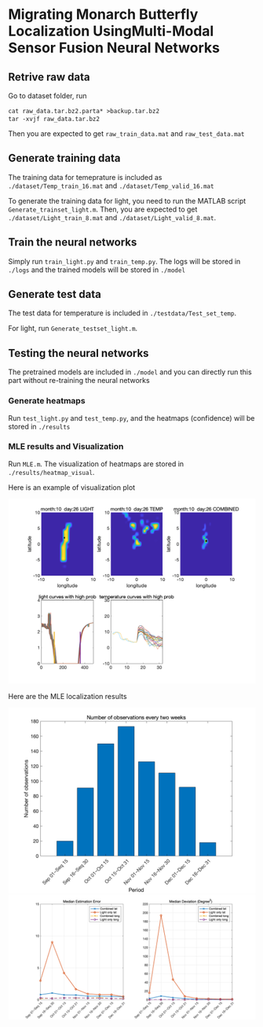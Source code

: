 # Migrating Monarch Butterfly Localization UsingMulti-Modal Sensor Fusion Neural Networks

## Retrive raw data

Go to dataset folder, run 
```
cat raw_data.tar.bz2.parta* >backup.tar.bz2
tar -xvjf raw_data.tar.bz2
```

Then you are expected to get `raw_train_data.mat` and `raw_test_data.mat`

## Generate training data

The training data for temeprature is included as `./dataset/Temp_train_16.mat` and  `./dataset/Temp_valid_16.mat`

To generate the training data for light, you need to run the MATLAB script `Generate_trainset_light.m`. Then, you are expected to get `./dataset/Light_train_8.mat` and `./dataset/Light_valid_8.mat`.

## Train the neural networks

Simply run `train_light.py` and `train_temp.py`. The logs will be stored in `./logs` and the trained models will be stored in `./model`

## Generate test data

The test data for temperature is included in `./testdata/Test_set_temp`.

For light, run `Generate_testset_light.m`. 

## Testing the neural networks

The pretrained models are included in `./model` and you can directly run this part without re-training the neural networks

### Generate heatmaps

Run `test_light.py` and `test_temp.py`, and the heatmaps (confidence) will be stored in `./results`

### MLE results and Visualization

Run `MLE.m`. The visualization of heatmaps are stored in `./results/heatmap_visual`. 

Here is an example of visualization plot

![heatmap1](example_figs/4.png)

Here are the MLE localization results

![distribution](example_figs/pic1.png)
![localization](example_figs/pic2.png)
